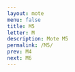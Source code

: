 ```yaml
---
layout: mote
menu: false
title: M5
letter: M
description: Mote M5
permalink: /M5/
prev: M4
next: M6
---
```

